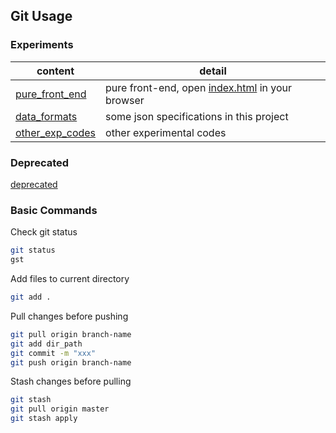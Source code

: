 ## Git Usage

### Experiments

content | detail
--- | ---
[pure_front_end](pure_front_end) | pure front-end, open [index.html](pure_front_end/index.html) in your browser
[data_formats](data_formats) | some json specifications in this project
[other_exp_codes](other_exp_codes) | other experimental codes

### Deprecated

[deprecated](deprecated)

### Basic Commands

Check git status

```zsh
git status
gst
```
Add files to current directory

```zsh
git add .
```

Pull changes before pushing

```zsh
git pull origin branch-name
git add dir_path
git commit -m "xxx"
git push origin branch-name
```
Stash changes before pulling

```zsh
git stash
git pull origin master
git stash apply
```
